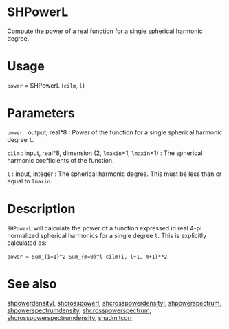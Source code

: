 # SHPowerL

Compute the power of a real function for a single spherical harmonic degree.

# Usage

`power` = SHPowerL (`cilm`, `l`)

# Parameters

`power` : output, real\*8
:   Power of the function for a single spherical harmonic degree `l`.

`cilm` : input, real\*8, dimension (2, `lmaxin`+1, `lmaxin`+1)
:   The spherical harmonic coefficients of the function.

`l` : input, integer
:   The spherical harmonic degree. This must be less than or equal to `lmaxin`.

# Description

`SHPowerL` will calculate the power of a function expressed in real 4-pi normalized spherical harmonics for a single degree `l`. This is explicitly calculated as:

`power = Sum_{i=1}^2 Sum_{m=0}^l cilm(i, l+1, m+1)**2`.

# See also

[shpowerdensityl](shpowerdensityl.html), [shcrosspowerl](shcrosspowerl.html), [shcrosspowerdensityl](shcrosspowerdensityl.html), [shpowerspectrum](shpowerspectrum.html), [shpowerspectrumdensity](shpowerspectrumdensity.html), [shcrosspowerspectrum](shcrosspowerspectrum.html), [shcrosspowerspectrumdensity](shcrosspowerspectrumdensity.html), [shadmitcorr](shadmitcorr.html)
